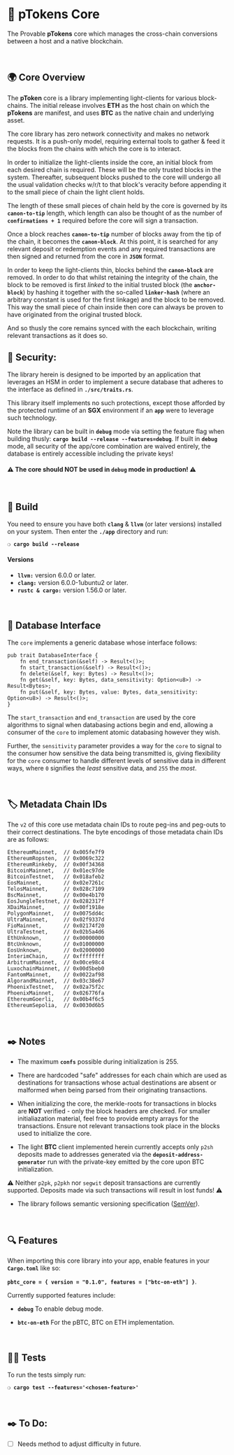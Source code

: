 # :closed_lock_with_key: pTokens Core

The Provable __pTokens__ core which manages the cross-chain conversions between a host and a native blockchain.

&nbsp;

## :earth_africa: Core Overview

The __pToken__ core is a library implementing light-clients for various block-chains. The initial release involves __ETH__ as the host chain on which the __pTokens__ are manifest, and uses __BTC__ as the native chain and underlying asset.

The core library has zero network connectivity and makes no network requests. It is a push-only model, requiring external tools to gather & feed it the blocks from the chains with which the core is to interact.

In order to initialize the light-clients inside the core, an initial block from each desired chain is required. These will be the only trusted blocks in the system. Thereafter, subsequent blocks pushed to the core will undergo all the usual validation checks w/r/t to that block's veracity before appending it to the small piece of chain the light client holds.

The length of these small pieces of chain held by the core is governed by its __`canon-to-tip`__ length, which length can also be thought of as the number of __`confirmations + 1`__ required before the core will sign a transaction.

Once a block reaches __`canon-to-tip`__ number of blocks away from the tip of the chain, it becomes the __`canon-block`__. At this point, it is searched for any relevant deposit or redemption events and any required transactions are then signed and returned from the core in __`JSON`__ format.

In order to keep the light-clients thin, blocks behind the __`canon-block`__  are removed. In order to do that whilst retaining the integrity of the chain, the block to be removed is first _linked_ to the initial trusted block (the __`anchor-block`__) by hashing it together with the so-called __`linker-hash`__ (where an arbitrary constant is used for the first linkage) and the block to be removed. This way the small piece of chain inside then core can always be proven to have originated from the original trusted block.

And so thusly the core remains synced with the each blockchain, writing relevant transactions as it does so.

## :lock_with_ink_pen: Security:

The library herein is designed to be imported by an application that leverages an HSM in order to implement a secure database that adheres to the interface as defined in __`./src/traits.rs`__.

This library itself implements no such protections, except those afforded by the protected runtime of an __SGX__ environment if an __`app`__ were to leverage such technology.

Note the library can be built in __`debug`__ mode via setting the feature flag when building thusly: __`cargo build --release --features=debug`__.  If built in __`debug`__ mode, all security of the app/core combination are waived entirely, the database is entirely accessible including the private keys!

#### :warning: The core should NOT be used in `debug` mode in production! :warning:

&nbsp;

## :wrench: Build

You need to ensure you have both __`clang`__ & __`llvm`__ (or later versions) installed on your system. Then enter the __`./app`__ directory and run:

__`❍ cargo build --release`__

#### Versions

 - __`llvm:`__ version 6.0.0 or later.
 - __`clang:`__ version 6.0.0-1ubuntu2 or later.
 - __`rustc & cargo:`__ version 1.56.0 or later.

&nbsp;

## :floppy_disk: Database Interface

The `core` implements a generic database whose interface follows:

```
pub trait DatabaseInterface {
    fn end_transaction(&self) -> Result<()>;
    fn start_transaction(&self) -> Result<()>;
    fn delete(&self, key: Bytes) -> Result<()>;
    fn get(&self, key: Bytes, data_sensitivity: Option<u8>) -> Result<Bytes>;
    fn put(&self, key: Bytes, value: Bytes, data_sensitivity: Option<u8>) -> Result<()>;
}

```

The `start_transaction` and `end_transaction` are used by the core algorithms to signal when databasing actions begin and end, allowing a consumer of the `core` to implement atomic databasing however they wish.

Further, the `sensitivity` parameter provides a way for the `core` to signal to the consumer how sensitive the data being transmitted is, giving flexibility for the `core` consumer to handle different levels of sensitive data in different ways, where `0` signifies the _least_ sensitive data, and `255` the _most_.

&nbsp;

## :label: Metadata Chain IDs

The `v2` of this core use metadata chain IDs to route peg-ins and peg-outs to their correct destinations. The byte encodings of those metadata chain IDs are as follows:

```
EthereumMainnet,  // 0x005fe7f9
EthereumRopsten,  // 0x0069c322
EthereumRinkeby,  // 0x00f34368
BitcoinMainnet,   // 0x01ec97de
BitcoinTestnet,   // 0x018afeb2
EosMainnet,       // 0x02e7261c
TelosMainnet,     // 0x028c7109
BscMainnet,       // 0x00e4b170
EosJungleTestnet, // 0x0282317f
XDaiMainnet,      // 0x00f1918e
PolygonMainnet,   // 0x0075dd4c
UltraMainnet,     // 0x02f9337d
FioMainnet,       // 0x02174f20
UltraTestnet,     // 0x02b5a4d6
EthUnknown,       // 0x00000000
BtcUnknown,       // 0x01000000
EosUnknown,       // 0x02000000
InterimChain,     // 0xffffffff
ArbitrumMainnet,  // 0x00ce98c4
LuxochainMainnet, // 0x00d5beb0
FantomMainnet,    // 0x0022af98
AlgorandMainnet,  // 0x03c38e67
PhoenixTestnet,   // 0x02a75f2c
PhoenixMainnet,   // 0x026776fa
EthereumGoerli,   // 0x00b4f6c5
EthereumSepolia,  // 0x0030d6b5
```

&nbsp;

## :black_nib: Notes

- The maximum __`confs`__ possible during initialization is 255.

- There are hardcoded "safe" addresses for each chain which are used as destinations for transactions whose actual destinations are absent or malformed when being parsed from their originating transactions.

- When initializing the core, the merkle-roots for transactions in blocks are __NOT__ verified - only the block headers are checked. For smaller initialiazation material, feel free to provide empty arrays for the transactions. Ensure not relevant transactions took place in the blocks used to initialize the core.

- The light __BTC__ client implemented herein currently accepts only `p2sh` deposits made to addresses generated via the __`deposit-address-generator`__ run with the private-key emitted by the core upon BTC initialization.

:warning: Neither `p2pk`, `p2pkh` nor `segwit` deposit transactions are currently supported. Deposits made via such transactions will result in lost funds! :warning:

- The library follows semantic versioning specification ([SemVer](https://semver.org)).

&nbsp;

## :mag: Features

When importing this core library into your app, enable features in your __`Cargo.toml`__ like so:

__`pbtc_core = { version = "0.1.0", features = ["btc-on-eth"] }`__.

Currently supported features include:

 - __`debug`__ To enable debug mode.

 - __`btc-on-eth`__ For the pBTC, BTC on ETH implementation.


&nbsp;

## :guardsman: Tests

To run the tests simply run:

__`❍ cargo test --features='<chosen-feature>'`__

&nbsp;

## :black_nib: To Do:

- [ ] Needs method to adjust difficulty in future.
